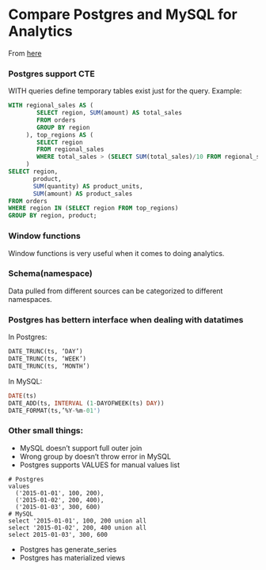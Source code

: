# Compare Postgres and MySQL for Analytics

From [here](https://medium.com/holistics-software/why-you-should-use-postgres-over-mysql-for-analytics-purpose-e3df42df35d7)

### Postgres support CTE

WITH queries define temporary tables exist just for the query. Example:

```sql
WITH regional_sales AS (
        SELECT region, SUM(amount) AS total_sales
        FROM orders
        GROUP BY region
     ), top_regions AS (
        SELECT region
        FROM regional_sales
        WHERE total_sales > (SELECT SUM(total_sales)/10 FROM regional_sales)
     )
SELECT region,
       product,
       SUM(quantity) AS product_units,
       SUM(amount) AS product_sales
FROM orders
WHERE region IN (SELECT region FROM top_regions)
GROUP BY region, product;
```

### Window functions

Window functions is very useful when it comes to doing analytics.

### Schema(namespace)

Data pulled from different sources can be categorized to different namespaces.

### Postgres has bettern interface when dealing with datatimes

In Postgres:

```sql
DATE_TRUNC(ts, ‘DAY’)
DATE_TRUNC(ts, ‘WEEK’)
DATE_TRUNC(ts, ‘MONTH’)
```

In MySQL:

```sql
DATE(ts)
DATE_ADD(ts, INTERVAL (1-DAYOFWEEK(ts) DAY))
DATE_FORMAT(ts,’%Y-%m-01')
```

### Other small things:

- MySQL doesn’t support full outer join
- Wrong group by doesn’t throw error in MySQL
- Postgres supports VALUES for manual values list

```
# Postgres
values
  ('2015-01-01', 100, 200),
  ('2015-01-02', 200, 400),
  ('2015-01-03', 300, 600)
# MySQL
select '2015-01-01', 100, 200 union all
select '2015-01-02', 200, 400 union all
select 2015-01-03', 300, 600
```

- Postgres has generate_series
- Postgres has materialized views

